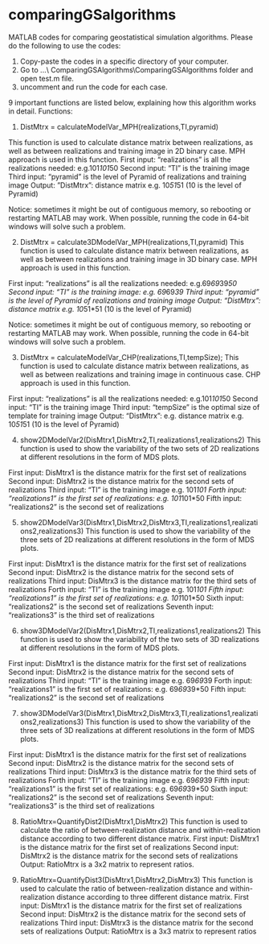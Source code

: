 comparingGSalgorithms
=====================
MATLAB codes for comparing geostatistical simulation algorithms.
 Please do the following to use the codes: 
1. Copy-paste the codes in a specific directory of your computer. 
2. Go to ...\ ComparingGSAlgorithms\ComparingGSAlgorithms folder and open test.m file. 
3. uncomment and run the code for each case. 

9 important functions are listed below, explaining how this algorithm works in detail.
Functions: 
  1.  DistMtrx = calculateModelVar_MPH(realizations,TI,pyramid)
  
  This function is used to calculate distance matrix between realizations, as well as between realizations and training image in 2D binary case. MPH approach is used in this function.
  First input:  “realizations” is all the realizations needed: e.g.101*101*50
  Second input: “TI” is the training image
  Third input:  “pyramid” is the level of Pyramid of realizations and training image
  Output:       ”DistMtrx”: distance matrix e.g. 10*51*51 (10 is the level of Pyramid)

   Notice: sometimes it might be out of contiguous memory, so rebooting or restarting MATLAB may work. When possible, running the code in 64-bit windows will solve such a problem.



  2. DistMtrx = calculate3DModelVar_MPH(realizations,TI,pyramid)
  This function is used to calculate distance matrix between realizations, as well as between realizations and training image in 3D binary case. MPH approach is used in this function.

  First input: “realizations” is all the realizations needed: e.g.69*69*39*50
  Second input: “TI” is the training image: e.g. 69*69*39
  Third input:  “pyramid” is the level of Pyramid of realizations and training image
  Output:       “DistMtrx”: distance matrix e.g. 10*51*51 (10 is the level of Pyramid)

   Notice: sometimes it might be out of contiguous memory, so rebooting or restarting MATLAB may work. When possible, running the code in 64-bit windows will solve such a problem.


  3. DistMtrx = calculateModelVar_CHP(realizations,TI,tempSize);
   This function is used to calculate distance matrix between realizations, as well as between realizations and training image in continuous case. CHP approach is used in this function.

   First input: “realizations” is all the realizations needed: e.g.101*101*50
   Second input: “TI” is the training image
   Third input: “tempSize” is the optimal size of template for training image
   Output:      “DistMtrx”: e.g. distance matrix e.g. 10*51*51 (10 is the level of Pyramid)


  4. show2DModelVar2(DisMtrx1,DisMtrx2,TI,realizations1,realizations2)
   This function is used to show the variability of the two sets of 2D realizations at different resolutions in the form of MDS plots.

   First input: DisMtrx1 is the distance matrix for the first set of realizations
   Second input: DisMtrx2 is the distance matrix for the second sets of realizations
  Third input: “TI” is the training image e.g. 101*101
  Forth input: “realizations1” is the first set of realizations: e.g. 101*101*50
  Fifth input: “realizations2” is the second set of realizations

  5. show2DModelVar3(DisMtrx1,DisMtrx2,DisMtrx3,TI,realizations1,realizations2,realizations3)
   This function is used to show the variability of the three sets of 2D realizations at different resolutions in the form of MDS plots.

   First input: DisMtrx1 is the distance matrix for the first set of realizations
   Second input: DisMtrx2 is the distance matrix for the second sets of realizations
   Third input: DisMtrx3 is the distance matrix for the third sets of realizations
  Forth input: “TI” is the training image e.g. 101*101
  Fifth input: “realizations1” is the first set of realizations: e.g. 101*101*50
  Sixth input: “realizations2” is the second set of realizations
  Seventh input: “realizations3” is the third set of realizations

  6. show3DModelVar2(DisMtrx1,DisMtrx2,TI,realizations1,realizations2)
   This function is used to show the variability of the two sets of 3D realizations at different resolutions in the form of MDS plots.

   First input: DisMtrx1 is the distance matrix for the first set of realizations
   Second input: DisMtrx2 is the distance matrix for the second sets of realizations
  Third input: “TI” is the training image e.g. 69*69*39
  Forth input: “realizations1” is the first set of realizations: e.g. 69*69*39*50
  Fifth input: “realizations2” is the second set of realizations

  7. show3DModelVar3(DisMtrx1,DisMtrx2,DisMtrx3,TI,realizations1,realizations2,realizations3)
   This function is used to show the variability of the three sets of 3D realizations at different resolutions in the form of MDS plots.

   First input: DisMtrx1 is the distance matrix for the first set of realizations
   Second input: DisMtrx2 is the distance matrix for the second sets of realizations
   Third input: DisMtrx3 is the distance matrix for the third sets of realizations
  Forth input: “TI” is the training image e.g. 69*69*39
  Fifth input: “realizations1” is the first set of realizations: e.g. 69*69*39*50
  Sixth input: “realizations2” is the second set of realizations
  Seventh input: “realizations3” is the third set of realizations


  8. RatioMtrx=QuantifyDist2(DisMtrx1,DisMtrx2)
   This function is used to calculate the ratio of between-realization distance and within-realization distance according to two different distance matrix. 
   First input: DisMtrx1 is the distance matrix for the first set of realizations
   Second input: DisMtrx2 is the distance matrix for the second sets of realizations
   Output: RatioMtrx is a 3x2 matrix to represent ratios.
                            

  9. RatioMtrx=QuantifyDist3(DisMtrx1,DisMtrx2,DisMtrx3)
   This function is used to calculate the ratio of between-realization distance and within-realization distance according to three different distance matrix. 
   First input: DisMtrx1 is the distance matrix for the first set of realizations
   Second input: DisMtrx2 is the distance matrix for the second sets of realizations
   Third input: DisMtrx3 is the distance matrix for the second sets of realizations
   Output: RatioMtrx is a 3x3 matrix to represent ratios
